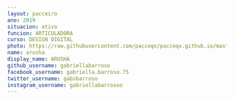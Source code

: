 ```yaml
---
layout: pacceiro
ano: 2019
situacion: ativo
funcion: ARTICULADORA
curso: DESIGN DIGITAL
photo: https://raw.githubusercontent.com/pacceqx/pacceqx.github.io/master/assets/pic/bolsistas/pacce (4).png
name: arusha
display_name: ARUSHA
github_username: gabriellabarroso
facebook_username: gabriella.barroso.75
twitter_username: gabsbarroso
instagram_username: gabriellabarrosoo
---
```


